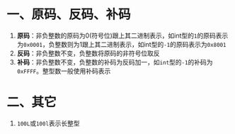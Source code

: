 # 一、原码、反码、补码

1. **原码**：非负整数的原码为0(符号位)跟上其二进制表示，如int型的`1`的原码表示为`0x0001`，负整数则为1跟上其二进制表示，如int型的`-1`的原码表示为`0x8001`
2. **反码**：非负整数不变，负整数将原码的非符号位取反
3. **补码**：非负整数不变，负整数的补码为反码加一，如`int`型的`-1`的补码为`0xFFFF`。整型数一般使用补码表示

# 二、其它

1. `100L`或`100l`表示长整型